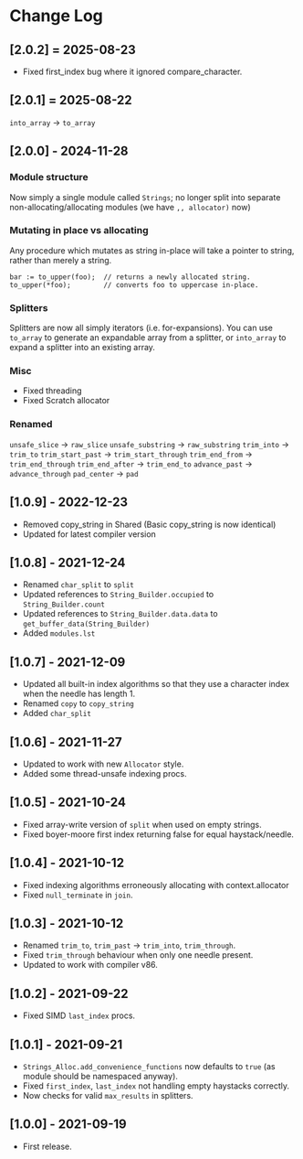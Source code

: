 # Change Log

## [2.0.2] = 2025-08-23
* Fixed first_index bug where it ignored compare_character.

## [2.0.1] = 2025-08-22
`into_array` -> `to_array`

## [2.0.0] - 2024-11-28
### Module structure
Now simply a single module called `Strings`; no longer split into separate non-allocating/allocating modules (we have `,, allocator)` now)

### Mutating in place vs allocating
Any procedure which mutates as string in-place will take a pointer to string, rather than merely a string.
```
bar := to_upper(foo);  // returns a newly allocated string.
to_upper(*foo);        // converts foo to uppercase in-place.
```

### Splitters
Splitters are now all simply iterators (i.e. for-expansions).  You can use `to_array` to generate an expandable array from a splitter, or `into_array` to expand a splitter into an existing array.

### Misc
* Fixed threading
* Fixed Scratch allocator

### Renamed
`unsafe_slice` -> `raw_slice`
`unsafe_substring` -> `raw_substring`
`trim_into` -> `trim_to`
`trim_start_past` -> `trim_start_through`
`trim_end_from` -> `trim_end_through`
`trim_end_after` -> `trim_end_to`
`advance_past` -> `advance_through`
`pad_center` -> `pad`

## [1.0.9] - 2022-12-23
* Removed copy_string in Shared (Basic copy_string is now identical)
* Updated for latest compiler version

## [1.0.8] - 2021-12-24
* Renamed `char_split` to `split`
* Updated references to `String_Builder.occupied` to `String_Builder.count`
* Updated references to `String_Builder.data.data` to `get_buffer_data(String_Builder)`
* Added `modules.lst`

## [1.0.7] - 2021-12-09
* Updated all built-in index algorithms so that they use a character index when the needle has length 1.
* Renamed `copy` to `copy_string`
* Added `char_split`

## [1.0.6] - 2021-11-27
* Updated to work with new `Allocator` style.
* Added some thread-unsafe indexing procs.

## [1.0.5] - 2021-10-24
* Fixed array-write version of `split` when used on empty strings.
* Fixed boyer-moore first index returning false for equal haystack/needle.

## [1.0.4] - 2021-10-12
* Fixed indexing algorithms erroneously allocating with context.allocator
* Fixed `null_terminate` in `join`.

## [1.0.3] - 2021-10-12
* Renamed `trim_to`, `trim_past` -> `trim_into`, `trim_through`.
* Fixed `trim_through` behaviour when only one needle present.
* Updated to work with compiler v86.

## [1.0.2] - 2021-09-22
* Fixed SIMD `last_index` procs.

## [1.0.1] - 2021-09-21
* `Strings_Alloc.add_convenience_functions` now defaults to `true` (as module should be namespaced anyway).
* Fixed `first_index`, `last_index` not handling empty haystacks correctly.
* Now checks for valid `max_results` in splitters.

## [1.0.0] - 2021-09-19
* First release.
